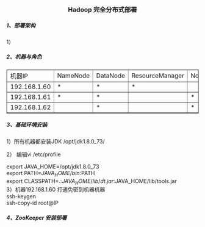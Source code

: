 <div align="center"> <h3>Hadoop 完全分布式部署</h3></div>

<h5>1、部署架构</h5>

1）

<h5>2、机器与角色</h5>



<table border="1">
<tr>
<td>机器IP</td>
<td>NameNode</td>
<td>DataNode</td>
<td>ResourceManager</td>
<td>NodeManager</td>
<td>ZooKeeper</td>
<td>JournalNode</td>
</tr>
<tr>
<td>192.168.1.60</td>
<td>*</td>
<td>*</td>
<td>*</td>
<td></td>
<td>*</td>
<td>*</td>
</tr>
<tr>
<td>192.168.1.61</td>
<td>*</td>
<td>*</td>
<td></td>
<td>*</td>
<td>*</td>
<td>*</td>
</tr>
<tr>
<td>192.168.1.62</td>
<td></td>
<td>*</td>
<td></td>
<td>*</td>
<td>*</td>
<td>*</td>
</tr>
</table>


<h5>3、基础环境安装</h5>
1）所有机器都安装JDK /opt/jdk1.8.0_73/

2） 编辑vi /etc/profile

export JAVA_HOME=/opt/jdk1.8.0_73<br>
export PATH=$JAVA_HOME/bin:$PATH<br>
export CLASSPATH=.:$JAVA_HOME/lib/dt.jar:$JAVA_HOME/lib/tools.jar<br>
3）机器192.168.1.60  打通免密到机器机器<br>
ssh-keygen <br>
ssh-copy-id root@IP <br>


<h5>4、ZooKeeper 安装部署</h5>
 
